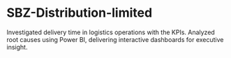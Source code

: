 # SBZ-Distribution-limited
Investigated delivery time in logistics operations with the KPIs. Analyzed root causes using Power BI, delivering interactive dashboards for executive insight.

